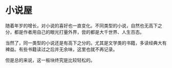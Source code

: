 # 小说屋

随着年岁的增长，对小说的喜好也一直变化。不同类型的小说，自然也无高下之分，都是作者用自己的眼光打量外界，尝的都是大千世界、人生百态。

当然了，同一类型的小说还是有高下之分的。尤其是文学类的书籍，多读经典大有裨益。有些书籍读过之后并无余味，这里也就不再记录。

但是总的来说，这一板块终究是比较轻松的。

